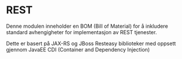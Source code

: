 # REST
Denne modulen inneholder en BOM (Bill of Material) for å inkludere standard avhengigheter for implementasjon av REST tjenester.

Dette er basert på JAX-RS og JBoss Resteasy biblioteker med oppsett gjennom JavaEE CDI (Container and Dependency Injection)
